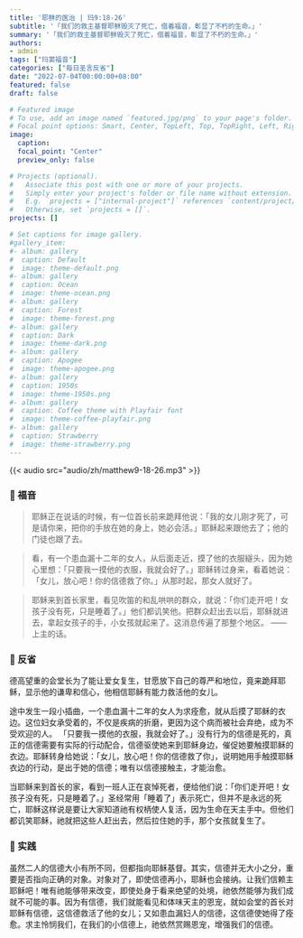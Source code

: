 ```yaml
---
title: '耶稣的医治 | 玛9:18-26'
subtitle: '「我们的救主基督耶稣毁灭了死亡，借着福音，彰显了不朽的生命。」'
summary: '「我们的救主基督耶稣毁灭了死亡，借着福音，彰显了不朽的生命。」'
authors:
- admin
tags: ["玛窦福音"]
categories: ["每日圣言反省"]
date: "2022-07-04T00:00:00+08:00"
featured: false
draft: false

# Featured image
# To use, add an image named `featured.jpg/png` to your page's folder.
# Focal point options: Smart, Center, TopLeft, Top, TopRight, Left, Right, BottomLeft, Bottom, BottomRight
image:
  caption:
  focal_point: "Center"
  preview_only: false

# Projects (optional).
#   Associate this post with one or more of your projects.
#   Simply enter your project's folder or file name without extension.
#   E.g. `projects = ["internal-project"]` references `content/project/deep-learning/index.md`.
#   Otherwise, set `projects = []`.
projects: []

# Set captions for image gallery.
#gallery_item:
#- album: gallery
#  caption: Default
#  image: theme-default.png
#- album: gallery
#  caption: Ocean
#  image: theme-ocean.png
#- album: gallery
#  caption: Forest
#  image: theme-forest.png
#- album: gallery
#  caption: Dark
#  image: theme-dark.png
#- album: gallery
#  caption: Apogee
#  image: theme-apogee.png
#- album: gallery
#  caption: 1950s
#  image: theme-1950s.png
#- album: gallery
#  caption: Coffee theme with Playfair font
#  image: theme-coffee-playfair.png
#- album: gallery
#  caption: Strawberry
#  image: theme-strawberry.png
---
```


{{< audio src="audio/zh/matthew9-18-26.mp3" >}}

### :love_letter: 福音
> 耶稣正在说话的时候，有一位首长前来跪拜他说：「我的女儿刚才死了，可是请你来，把你的手放在她的身上，她必会活。」耶稣起来跟他去了；他的门徒也跟了去。

> 看，有一个患血漏十二年的女人，从后面走近，摸了他的衣服繸头，因为她心里想：「只要我一摸他的衣服，我就会好了。」耶稣转过身来，看着她说：「女儿，放心吧！你的信德救了你。」从那时起，那女人就好了。

> 耶稣来到首长家里，看见吹笛的和乱哄哄的群众，就说：「你们走开吧！女孩子没有死，只是睡着了。」他们都讥笑他。把群众赶出去以后，耶稣就进去，拿起女孩子的手，小女孩就起来了。这消息传遍了那整个地区。 ——上主的话。

### :speech_balloon: 反省
德高望重的会堂长为了能让爱女复生，甘愿放下自己的尊严和地位，竟来跪拜耶稣，显示他的谦卑和信心，他相信耶稣有能力救活他的女儿。

途中发生一段小插曲，一个患血漏十二年的女人为求痊愈，就从后摸了耶稣的衣边。这位妇女承受着的，不仅是疾病的折磨，更因为这个病而被社会弃绝，成为不受欢迎的人。 「只要我一摸他的衣服，我就会好了。」没有行为的信德是死的，真正的信德需要有实际的行动配合，信德驱使她来到耶稣身边，催促她要触摸耶稣的衣边。耶稣转身给她说：「女儿，放心吧！你的信德救了你」，说明她用手触摸耶稣衣边的行动，是出于她的信德；唯有以信德接触主，才能治愈。

当耶稣来到首长的家，看到一班人正在哀悼死者，便给他们说：「你们走开吧！女孩子没有死，只是睡着了。」圣经常用「睡着了」表示死亡，但并不是永远的死亡，耶稣这样说是要让大家知道祂有权柄使人复活，因为生命在天主手中。但他们都讥笑耶稣，祂就把这些人赶出去，然后拉住她的手，那个女孩就复生了。

### :runner: 实践
虽然二人的信德大小有所不同，但都指向耶稣基督。其实，信德并无大小之分，重要是否指向正确的对象。对象对了，即使信德再小，耶稣也会接纳。让我们信赖主耶稣吧！唯有祂能够带来改变，即使处身于看来绝望的处境，祂依然能够为我们成就不可能的事。因为有信德，我们就能看见和体味天主的恩宠，就如会堂的首长对耶稣有信德，这信德救活了他的女儿；又如患血漏妇人的信德，这信德使她得了痊愈。求主怜悯我们，在我们的小信德上，祂依然赏赐恩宠，增强我们的信德。
